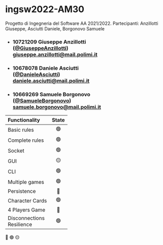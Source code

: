 # ingsw2022-AM30
Progetto di Ingegneria del Software AA 2021/2022. Partecipanti: Anzillotti Giuseppe, Asciutti Daniele, Borgonovo Samuele

- ###   10721209    Giuseppe Anzillotti <br> ([@GiuseppeAnzillotti](https://github.com/GiuseppeAnzillotti)) <br>giuseppe.anzillotti@mail.polimi.it
- ###   10678078    Daniele Asciutti    <br>([@DanieleAsciutti](https://github.com/DanieleAsciutti)) <br>daniele.asciutti@mail.polimi.it
- ###   10669269    Samuele Borgonovo <br> ([@SamueleBorgonovo](https://github.com/SamueleBorgonovo)) <br>samuele.borgonovo@mail.polimi.it


| Functionality                 |                       State                        |
|:------------------------------|:--------------------------------------------------:|
| Basic rules                   | 🟢 |
| Complete rules                | 🟢 |
| Socket                        | 🟢 |
| GUI                           | 🟡 |
| CLI                           | 🟢 |
| Multiple games                | 🟢 |
| Persistence                   | 🔴 |
| Character Cards               | 🟢 |
| 4 Players Game                | 🔴 |
| Disconnections<br/>Resilience | 🟢 |

🔴
🟢
🟡